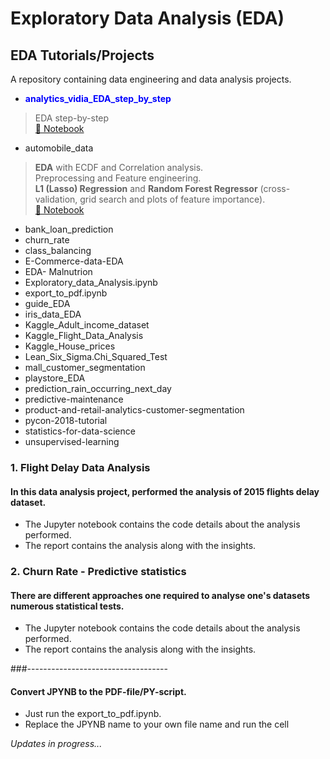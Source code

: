 # Exploratory Data Analysis (EDA)

## EDA Tutorials/Projects
A repository containing data engineering and data analysis projects.

* <font color="blue">**analytics_vidia_EDA_step_by_step**</font>

> EDA step-by-step<br>
> [:orange_book: Notebook](/analytics_vidia_EDA_step_by_step/EDA.set-by-step.ipynb)

* automobile_data

> **EDA** with ECDF and Correlation analysis.<br>
> Preprocessing and Feature engineering.<br>
> **L1 (Lasso) Regression** and **Random Forest Regressor** (cross-validation, grid search and plots of feature importance).<br>
> [:orange_book: Notebook](/automobile_data/Predictive_Modeling_Price.ipynb)

* bank_loan_prediction
* churn_rate
* class_balancing
* E-Commerce-data-EDA
* EDA- Malnutrion
* Exploratory_data_Analysis.ipynb
* export_to_pdf.ipynb
* guide_EDA
* iris_data_EDA
* Kaggle_Adult_income_dataset
* Kaggle_Flight_Data_Analysis
* Kaggle_House_prices
* Lean_Six_Sigma.Chi_Squared_Test
* mall_customer_segmentation
* playstore_EDA
* prediction_rain_occurring_next_day
* predictive-maintenance
* product-and-retail-analytics-customer-segmentation
* pycon-2018-tutorial
* statistics-for-data-science
* unsupervised-learning

### 1. Flight Delay Data Analysis

#### In this data analysis project, performed the analysis of 2015 flights delay dataset.  

* The Jupyter notebook contains the code details about the analysis performed.
* The report contains the analysis along with the insights.

### 2. Churn Rate - Predictive statistics

#### There are different approaches one required to analyse one's datasets numerous statistical tests.  

* The Jupyter notebook contains the code details about the analysis performed.
* The report contains the analysis along with the insights.

###-----------------------------------
#### Convert JPYNB to the PDF-file/PY-script. 
* Just run the export_to_pdf.ipynb.
* Replace the JPYNB name to your own file name and run the cell

<i>Updates in progress...</i>



